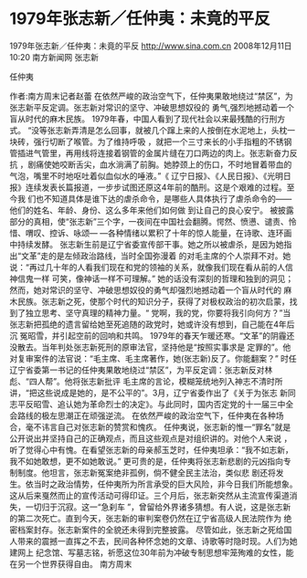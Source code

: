 # 1979年张志新／任仲夷：未竟的平反

1979年张志新／任仲夷：未竟的平反
http://www.sina.com.cn  2008年12月11日10:20   南方新闻网
张志新

任仲夷

作者:南方周末记者赵蕾
在依然严峻的政治空气下，任仲夷果敢地绕过“禁区”，为张志新平反定调。张志新对常识的坚守、冲破思想奴役的 勇气,强烈地撼动着一个盲从时代的麻木民族。
1979年春，中国人看到了现代社会以来最残酷的行刑方式。
“没等张志新弄清是怎么回事，就被几个蹿上来的人按倒在水泥地上，头枕一块砖，强行切断了喉管。为了维持呼吸 ，就把一个三寸来长的小手指粗的不锈钢管插进气管里，再用线将连接着钢管的金属片缝在刀口两边的肉上。张志新奋力反抗 ，剧痛使她咬断舌尖，血水淌满了前胸。她脖颈上的伤口，不时地冒着带血的气泡，嘴里不时地呕吐着似血似水的唾液。”《 辽宁日报》、《人民日报》、《光明日报》连续发表长篇报道，一步步试图还原这4年前的酷刑。这是个艰难的过程。至今我 们也不知道具体是谁下达的虐杀命令，是哪些人具体执行了虐杀命令的——他们的姓名、年龄、身份、这么多年来他们如何做 到让自己的良心安宁。
被披露部分的真相，使“张志新”三个字，一夜间在中国社会翻腾。愕然、愤懑、谴责、怜惜、喟叹、控诉、咏颂— —各种情绪以累积了十年的惊人能量，在诗歌、连环画中持续发酵。
张志新生前是辽宁省委宣传部干事。她之所以被虐杀，是因为她指出“文革”走的是左倾政治路线，当时全国弥漫着 的对毛主席的个人崇拜不对。她说：“再过几十年的人看我们现在和党的领袖的关系，就像我们现在看从前的人信神信鬼一样 可笑，像神话一样不可理解。”
她的话没有深刻的哲理和独到的洞见；然而，她对常识的坚守、冲破思想奴役的勇气却强烈地撼动着一个盲从时代的 麻木民族。张志新之死，使那个时代的知识分子，获得了对极权政治的初次启蒙，找到了独立思考、坚守真理的精神力量。“ 党啊，我的党，你要将我引向何方？”当张志新把孤绝的遗言留给她至死追随的政党时，她或许没有想到，自己能在4年后沉 冤昭雪，并引起空前的回响和共鸣。
1979年的春天乍暖还寒。“文革”的阴霾还没散去。当年判处张志新死刑的原审法官，坚持他是“按照实事求是 定罪的”。他对复审案件的法官说：“毛主席、毛主席著作，她(张志新)反了。你能翻案？”
时任辽宁省委第一书记的任仲夷果敢地绕过“禁区”，为平反定调：张志新反对林彪、“四人帮”。他将张志新批评 毛主席的言论，模糊笼统地列入神志不清时所讲，“把这些说成是她的，是不公平的”。3月，辽宁省委作出了《关于为张志 新同志平反昭雪、追认她为革命烈士的决定》。与此同时，国内否定党的十一届三中全会路线的极左思潮正在顽强逆流。
在依然严峻的政治空气下，任仲夷在各种场合，毫不讳言自己对张志新的赞赏和愧疚。
任仲夷说，张志新的惟一“罪名”就是公开说出并坚持自己的正确观点，而且这些观点是对组织讲的。对他个人来说 ，听了觉得心中有愧。在看望张志新的母亲郝玉芝时，任仲夷坦承：“我不如志新，我不如她敢想，更不如她敢说。”
更可贵的是，任仲夷将张志新悲剧的元凶指向专制制度。他坦言，张志新冤案绝非孤例，倘不健全民主法治，类似悲 剧还将发生。依当时之政治情势，任仲夷所为所言承受的巨大风险，非今日我们所能想象。
这从后来戛然而止的宣传活动可得印证。三个月后，张志新突然从主流宣传渠道消失，一切归于沉寂。这一“急刹车 ”，曾留给外界诸多猜想。有人说，这是张志新的第二次死亡。直到今天，张志新的审判案卷仍然在辽宁省高级人民法院作为 绝密档案封存。张志新案件的全貌还未得到完整披露。
尽管如此，张志新之死给国人带来的震撼一直挥之不去，民间各种怀念她的文章、诗歌等时隐时现。人们为她建网上 纪念馆、写墓志铭，祈愿这位30年前为冲破专制思想牢笼殉难的女性，能在另一个世界获得自由。
南方周末

